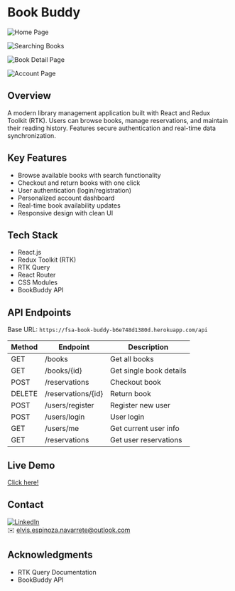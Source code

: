 # Book Buddy

![Home Page](https://i.imgur.com/I1hOXSV.png)

![Searching Books](https://i.imgur.com/19jozlk.png)

![Book Detail Page](https://i.imgur.com/HlzrE4X.png)

![Account Page](https://i.imgur.com/RGe03Ol.png)

## Overview

A modern library management application built with React and Redux Toolkit (RTK). Users can browse books, manage reservations, and maintain their reading history. Features secure authentication and real-time data synchronization.

## Key Features

- Browse available books with search functionality
- Checkout and return books with one click
- User authentication (login/registration)
- Personalized account dashboard
- Real-time book availability updates
- Responsive design with clean UI

## Tech Stack

- React.js
- Redux Toolkit (RTK)
- RTK Query
- React Router
- CSS Modules
- BookBuddy API

## API Endpoints

Base URL: `https://fsa-book-buddy-b6e748d1380d.herokuapp.com/api`

| Method | Endpoint           | Description             |
| ------ | ------------------ | ----------------------- |
| GET    | /books             | Get all books           |
| GET    | /books/{id}        | Get single book details |
| POST   | /reservations      | Checkout book           |
| DELETE | /reservations/{id} | Return book             |
| POST   | /users/register    | Register new user       |
| POST   | /users/login       | User login              |
| GET    | /users/me          | Get current user info   |
| GET    | /reservations      | Get user reservations   |

## Live Demo

[Click here!](https://book-buddy-redux.netlify.app/)

## Contact

[![LinkedIn](https://img.shields.io/badge/LinkedIn-Connect-blue)](https://www.linkedin.com/in/elvis-espinoza/)  
✉️ elvis.espinoza.navarrete@outlook.com

## Acknowledgments

- RTK Query Documentation
- BookBuddy API
